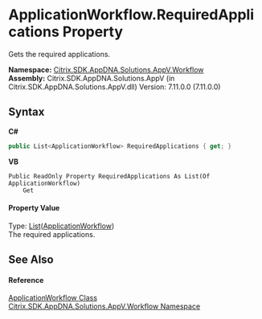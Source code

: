 # ApplicationWorkflow.RequiredApplications Property 
 

Gets the required applications.

**Namespace:**&nbsp;[Citrix.SDK.AppDNA.Solutions.AppV.Workflow](1e038e44-3abf-af35-22ef-5107a48f9af4.md)<br />**Assembly:**&nbsp;Citrix.SDK.AppDNA.Solutions.AppV (in Citrix.SDK.AppDNA.Solutions.AppV.dll) Version: 7.11.0.0 (7.11.0.0)

## Syntax

**C#**
```csharp
public List<ApplicationWorkflow> RequiredApplications { get; }
```

**VB**
```vbnet
Public ReadOnly Property RequiredApplications As List(Of ApplicationWorkflow)
	Get
```


#### Property Value
Type: <a href="http://msdn2.microsoft.com/en-us/library/6sh2ey19" target="_blank">List</a>(<a href="b078f8cf-ab87-c4b0-9d50-5c33d71c3cfa">ApplicationWorkflow</a>)<br />The required applications.

## See Also


#### Reference
<a href="b078f8cf-ab87-c4b0-9d50-5c33d71c3cfa">ApplicationWorkflow Class</a><br /><a href="1e038e44-3abf-af35-22ef-5107a48f9af4">Citrix.SDK.AppDNA.Solutions.AppV.Workflow Namespace</a><br />